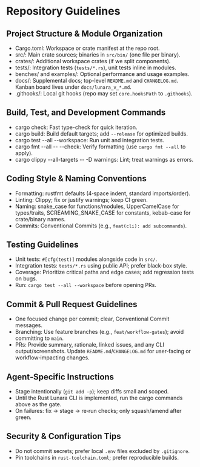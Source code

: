 # Repository Guidelines

## Project Structure & Module Organization
- Cargo.toml: Workspace or crate manifest at the repo root.
- src/: Main crate sources; binaries in `src/bin/` (one file per binary).
- crates/: Additional workspace crates (if we split components).
- tests/: Integration tests (`tests/*.rs`), unit tests inline in modules.
- benches/ and examples/: Optional performance and usage examples.
- docs/: Supplemental docs; top-level `README.md` and `CHANGELOG.md`. Kanban board lives under `docs/lunara_v_*.md`.
- .githooks/: Local git hooks (repo may set `core.hooksPath` to `.githooks`).

## Build, Test, and Development Commands
- cargo check: Fast type-check for quick iteration.
- cargo build: Build default targets; add `--release` for optimized builds.
- cargo test --all --workspace: Run unit and integration tests.
- cargo fmt --all -- --check: Verify formatting (use `cargo fmt --all` to apply).
- cargo clippy --all-targets -- -D warnings: Lint; treat warnings as errors.

## Coding Style & Naming Conventions
- Formatting: rustfmt defaults (4‑space indent, standard imports/order).
- Linting: Clippy; fix or justify warnings; keep CI green.
- Naming: snake_case for functions/modules, UpperCamelCase for types/traits,
  SCREAMING_SNAKE_CASE for constants, kebab-case for crate/binary names.
- Commits: Conventional Commits (e.g., `feat(cli): add subcommands`).

## Testing Guidelines
- Unit tests: `#[cfg(test)]` modules alongside code in `src/`.
- Integration tests: `tests/*.rs` using public API; prefer black‑box style.
- Coverage: Prioritize critical paths and edge cases; add regression tests on bugs.
- Run: `cargo test --all --workspace` before opening PRs.

## Commit & Pull Request Guidelines
- One focused change per commit; clear, Conventional Commit messages.
- Branching: Use feature branches (e.g., `feat/workflow-gates`); avoid committing to `main`.
- PRs: Provide summary, rationale, linked issues, and any CLI output/screenshots.
  Update `README.md`/`CHANGELOG.md` for user‑facing or workflow‑impacting changes.

## Agent‑Specific Instructions
- Stage intentionally (`git add -p`); keep diffs small and scoped.
- Until the Rust Lunara CLI is implemented, run the cargo commands above as the gate.
- On failures: fix → stage → re‑run checks; only squash/amend after green.

## Security & Configuration Tips
- Do not commit secrets; prefer local `.env` files excluded by `.gitignore`.
- Pin toolchains in `rust-toolchain.toml`; prefer reproducible builds.
